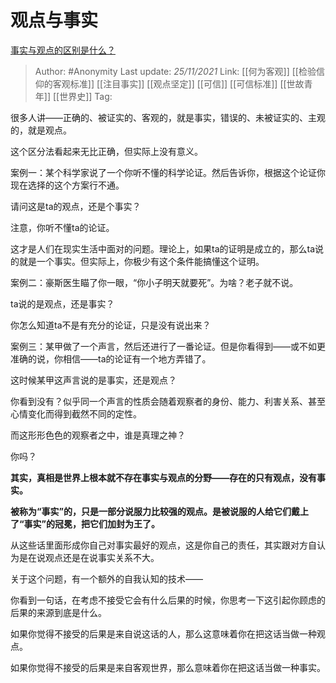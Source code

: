 # 观点与事实
[事实与观点的区别是什么？](https://www.zhihu.com/question/21304080/answer/2235939694)

> Author: #Anonymity 
> Last update: *25/11/2021* 
> Link: [[何为客观]] [[检验信仰的客观标准]] [[注目事实]] [[观点坚定]] [[可信]] [[可信标准]]  [[世故青年]] [[世界史]]
> Tag:   
  

很多人讲——正确的、被证实的、客观的，就是事实，错误的、未被证实的、主观的，就是观点。

这个区分法看起来无比正确，但实际上没有意义。

案例一：某个科学家说了一个你听不懂的科学论证。然后告诉你，根据这个论证你现在选择的这个方案行不通。

请问这是ta的观点，还是个事实？

注意，你听不懂ta的论证。

这才是人们在现实生活中面对的问题。理论上，如果ta的证明是成立的，那么ta说的就是一个事实。但实际上，你极少有这个条件能搞懂这个证明。

案例二：豪斯医生瞄了你一眼，“你小子明天就要死”。为啥？老子就不说。

ta说的是观点，还是事实？

你怎么知道ta不是有充分的论证，只是没有说出来？

案例三：某甲做了一个声言，然后还进行了一番论证。但是你看得到——或不如更准确的说，你相信——ta的论证有一个地方弄错了。

这时候某甲这声言说的是事实，还是观点？

你看到没有？似乎同一个声言的性质会随着观察者的身份、能力、利害关系、甚至心情变化而得到截然不同的定性。

而这形形色色的观察者之中，谁是真理之神？

你吗？

**其实，真相是世界上根本就不存在事实与观点的分野——存在的只有观点，没有事实。**

**被称为“事实”的，只是一部分说服力比较强的观点。是被说服的人给它们戴上了“事实”的冠冕，把它们加封为王了。**

从这些话里面形成你自己对事实最好的观点，这是你自己的责任，其实跟对方自认为是在说观点还是在说事实关系不大。

  

关于这个问题，有一个额外的自我认知的技术——

你看到一句话，在考虑不接受它会有什么后果的时候，你思考一下这引起你顾虑的后果的来源到底是什么。

如果你觉得不接受的后果是来自说这话的人，那么这意味着你在把这话当做一种观点。

如果你觉得不接受的后果是来自客观世界，那么意味着你在把这话当做一种事实。